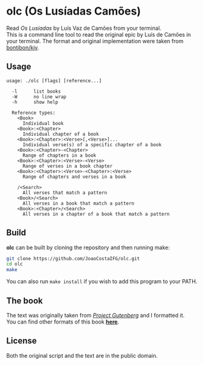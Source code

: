 # olc (Os Lusíadas Camões)

Read _Os Lusíadas_ by Luís Vaz de Camões from your terminal.  
This is a command line tool to read the original epic by Luís de Camões in your
terminal. The format and original implementation were taken from
[bontibon/kjv](https://github.com/bontibon/kjv).

## Usage

```
usage: ./olc [flags] [reference...]

  -l      list books
  -W      no line wrap
  -h      show help

  Reference types:
    <Book>
      Individual book
    <Book>:<Chapter>
      Individual chapter of a book
    <Book>:<Chapter>:<Verse>[,<Verse>]...
      Individual verse(s) of a specific chapter of a book
    <Book>:<Chapter>-<Chapter>
      Range of chapters in a book
    <Book>:<Chapter>:<Verse>-<Verse>
      Range of verses in a book chapter
    <Book>:<Chapter>:<Verse>-<Chapter>:<Verse>
      Range of chapters and verses in a book

    /<Search>
      All verses that match a pattern
    <Book>/<Search>
      All verses in a book that match a pattern
    <Book>:<Chapter>/<Search>
      All verses in a chapter of a book that match a pattern
```

## Build

**olc** can be built by cloning the repository and then running make:

```bash
git clone https://github.com/JoaoCostaIFG/olc.git
cd olc
make
```

You can also run `make install` if you wish to add this program to your PATH.

## The book

The text was originally taken from [_Project Gutenberg_](https://www.gutenberg.org/)
and I formatted it.  
You can find other formats of this book [**here**](https://www.gutenberg.org/ebooks/3333).

## License

Both the original script and the text are in the public domain.
